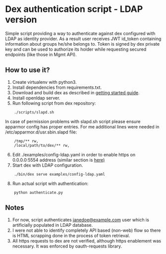 
# Dex authentication script - LDAP version

Simple script providing a way to authenticate against dex configured with LDAP as identity provider. As a result user receives JWT id_token containing information about groups he/she belongs to. Token is signed by dex private key and can be used to authorize its holder while requesting secured endpoints (like those in Mgmt API).

## How to use it?

 1. Create virtualenv with python3.
 2. Install dependencies from requirements.txt.
 3. Download and build dex as described in [getting started guide](https://github.com/coreos/dex/blob/master/Documentation/getting-started.md#building-the-dex-binary).
 4. Install openldap server.
 5. Run following script from dex repository:
```
    ./scripts/slapd.sh
```
In case of permission problems with slapd.sh script please ensure apparmor config has proper entries. For me additional lines were needed in /etc/apparmor.d/usr.sbin.slapd file: 
```
    /tmp/** rw,
    /local/path/to/dex/** rw,
```
 6. Edit ./examples/config-ldap.yaml in order to enable https on 0.0.0.0:5554 address (similar section is [here)](https://github.com/coreos/dex/blob/master/examples/config-dev.yaml#L18)
 7. Start dex with LDAP configuration.
```
    ./bin/dex serve examples/config-ldap.yaml
```
 8. Run actual script with authentication:
```
    python authenticate.py
```

## Notes
 1. For now, script authenticates janedoe@example.com user which is artificially populated in LDAP database.
 2. I were not able to identify completely API based (non-web) flow so there is HTML scrapping done in the process of token retrieval.
 3. All https requests to dex are not verified, although https enablement was necessary. It was enforced by oauth-requests library.
